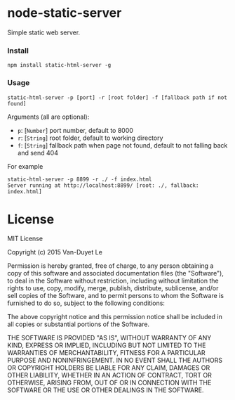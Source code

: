 # node-static-server

Simple static web server.

### Install
```
npm install static-html-server -g
```

### Usage

```
static-html-server -p [port] -r [root folder] -f [fallback path if not found]
```

Arguments (all are optional):

* `p`: [`Number`] port number, default to 8000
* `r`: [`String`] root folder, default to working directory
* `f`: [`String`] fallback path when page not found, default to not falling back and send 404

For example
```
static-html-server -p 8899 -r ./ -f index.html
Server running at http://localhost:8899/ [root: ./, fallback: index.html]
```
# License

MIT License

Copyright (c) 2015 Van-Duyet Le

Permission is hereby granted, free of charge, to any person obtaining a copy of this software and associated documentation files (the "Software"), to deal in the Software without restriction, including without limitation the rights to use, copy, modify, merge, publish, distribute, sublicense, and/or sell copies of the Software, and to permit persons to whom the Software is furnished to do so, subject to the following conditions:

The above copyright notice and this permission notice shall be included in all copies or substantial portions of the Software.

THE SOFTWARE IS PROVIDED "AS IS", WITHOUT WARRANTY OF ANY KIND, EXPRESS OR IMPLIED, INCLUDING BUT NOT LIMITED TO THE WARRANTIES OF MERCHANTABILITY, FITNESS FOR A PARTICULAR PURPOSE AND NONINFRINGEMENT. IN NO EVENT SHALL THE AUTHORS OR COPYRIGHT HOLDERS BE LIABLE FOR ANY CLAIM, DAMAGES OR OTHER LIABILITY, WHETHER IN AN ACTION OF CONTRACT, TORT OR OTHERWISE, ARISING FROM, OUT OF OR IN CONNECTION WITH THE SOFTWARE OR THE USE OR OTHER DEALINGS IN THE SOFTWARE.